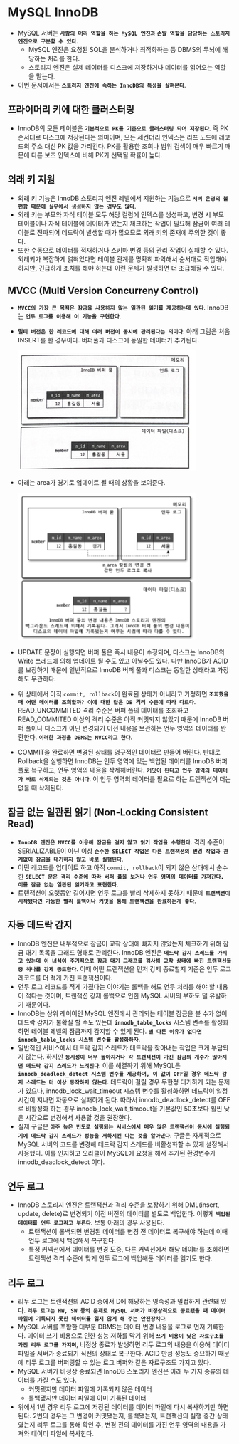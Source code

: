 # MySQL InnoDB

- MySQL 서버는 **`사람의 머리 역할을 하는 MySQL 엔진과`** **`손발 역할을 담당하는 스토리지 엔진으로 구분할 수 있다`**.
  - MySQL 엔진은 요청된 SQL을 분석하거나 최적화하는 등 DBMS의 두뇌에 해당하는 처리를 한다.
  - 스토리지 엔진은 실제 데이터를 디스크에 저장하거나 데이터를 읽어오는 역할을 맡는다.
- 이번 문서에서는 **`스토리지 엔진에 속하는 InnoDB의 특성을 살펴본다`**.

## 프라이머리 키에 대한 클러스터링

- InnoDB의 모든 테이블은 **`기본적으로 PK를 기준으로 클러스터링 되어 저장된다`**. 즉 PK 순서대로 디스크에 저장된다는 의미이며, 모든 세컨더리 인덱스는 리프 노드에 레코드의 주소 대신 PK 값을 가리킨다. PK를 활용한 조회나 범위 검색이 매우 빠르기 때문에 다른 보조 인덱스에 비해 PK가 선택될 확률이 높다.

## 외래 키 지원

- 외래 키 기능은 InnoDB 스토리지 엔진 레벨에서 지원하는 기능으로 **`서버 운영의 불편함 때문에 실무에서 생성하지 않는 경우도 많다`**.
- 외래 키는 부모와 자식 테이블 모두 해당 컬럼에 인덱스를 생성하고, 변경 시 부모 테이블이나 자식 테이블에 데이터가 있는지 체크하는 작업이 필요해 잠금이 여러 테이블로 전파되어 데드락이 발생할 때가 많으므로 외래 키의 존재에 주의한 것이 좋다.
- 또한 수동으로 데이터를 적재하거나 스키마 변경 등의 관리 작업이 실패할 수 있다. 외래키가 복잡하게 얽혀있다면 테이블 관계를 명확히 파악해서 순서대로 작업해야 하지만, 긴급하게 조치를 해야 하는데 이런 문제가 발생하면 더 조급해질 수 있다.

## MVCC (Multi Version Concurreny Control)

- **`MVCC의 가장 큰 목적은 잠금을 사용하지 않는 일관된 읽기를 제공하는데 있다`**. InnoDB는 **`언두 로그를 이용해 이 기능을 구현한다`**.
- **`멀티 버전은 한 레코드에 대해 여러 버전이 동시에 관리된다는 의미다`**. 아래 그림은 처음 INSERT를 한 경우이다. 버퍼풀과 디스크에 동일한 데이터가 추가된다.

  <img src="https://github.com/programmer-sjk/TIL/blob/main/images/db/mvcc-step1.png" width="400">

- 아래는 area가 경기로 업데이트 될 때의 상황을 보여준다.

  <img src="https://github.com/programmer-sjk/TIL/blob/main/images/db/mvcc-step2.png" width="400">

- UPDATE 문장이 실행되면 버퍼 풀은 즉시 내용이 수정되며, 디스크는 InnoDB의 Write 쓰레드에 의해 업데이트 될 수도 있고 아닐수도 있다. 다만 InnoDB가 ACID를 보장하기 때문에 일반적으로 InnoDB 버퍼 풀과 디스크는 동일한 상태라고 가정해도 무관하다.
- 위 상태에서 아직 `commit, rollback`이 완료된 상태가 아니라고 가정하면 **`조회했을 때 어떤 데이터를 조회할까? 이에 대한 답은 DB 격리 수준에 따라 다르다`**. READ_UNCOMMITED 격리 수준은 버퍼 풀의 데이터를 조회하고 READ_COMMITED 이상의 격리 수준은 아직 커밋되지 않았기 때문에 InnoDB 버퍼 풀이나 디스크가 아닌 변경되기 이전 내용을 보관하는 언두 영역의 데이터를 반환한다. **`이러한 과정을 DBMS는 MVCC라고 한다`**.
- COMMIT을 완료하면 변경된 상태를 영구적인 데이터로 만들어 버린다. 반대로 Rollback을 실행하면 InnoDB는 언두 영역에 있는 백업된 데이터를 InnoDB 버퍼 풀로 복구하고, 언두 영역의 내용을 삭제해버린다. **`커밋이 된다고 언두 영역의 데이터가 바로 삭제되는 것은 아니다`**. 이 언두 영역의 데이터를 필요로 하는 트랜잭션이 더는 없을 때 삭제된다.

## 잠금 없는 일관된 읽기 (Non-Locking Consistent Read)

- **`InnoDB 엔진은 MVCC를 이용해 잠금을 걸지 않고 읽기 작업을 수행한다`**. 격리 수준이 SERIALIZABLE이 아닌 이상 **`순수한 SELECT 작업은 다른 트랜잭션의 변경 작업과 관계없이 잠금을 대기하지 않고 바로 실행된다`**.
- 어떤 레코드를 업데이트 하고 아직 `commit, rollback`이 되지 않은 상태에서 순수한 **`SELECT 문은 격리 수준에 따라 버퍼 풀을 보거나 언두 영역의 데이터를 가져간다. 이를 잠금 없는 일관된 읽기라고 표현한다`**.
- 트랜잭션이 오랫동안 길어지면 언두 로그를 빨리 삭제하지 못하기 때문에 **`트랜잭션이 시작됐다면 가능한 빨리 롤백이나 커밋을 통해 트랜잭션을 완료하는게 좋다`**.

## 자동 데드락 감지

- InnoDB 엔진은 내부적으로 잠금이 교착 상태에 빠지지 않았는지 체크하기 위해 잠금 대기 목록을 그래프 형태로 관리한다. InnoDB 엔진은 **`데드락 감지 스레드를 가지고 있는데 이 녀석이 주기적으로 잠금 대기 그래프를 검사해 교착 상태에 빠진 트랜잭션들 중 하나를 강제 종료한다`**. 이때 어떤 트랜잭션을 먼저 강제 종료할지 기준은 언두 로그 레코드를 더 적게 가진 트랜잭션이다.
- 언두 로그 레코드를 적게 가졌다는 이야기는 롤백을 해도 언두 처리를 해야 할 내용이 적다는 것이며, 트랜잭션 강제 롤백으로 인한 MySQL 서버의 부하도 덜 유발하기 때문이다.
- InnoDB는 상위 레이어인 MySQL 엔진에서 관리되는 테이블 잠금을 볼 수가 없어 데드락 감지가 불확실 할 수도 있는데 **`innodb_table_locks`** 시스템 변수를 활성화하면 테이블 레벨의 잠금까지 감지할 수 있게 된다. **`별 다른 이유가 없다면 innodb_table_locks 시스템 변수를 활성화하자`**.
- 일반적인 서비스에서 데드락 감지 스레드가 데드락을 찾아내는 작업은 크게 부담되지 않는다. 하지만 **`동시성이 너무 높아지거나 각 트랜잭션이 가진 잠금의 개수가 많아지면 데드락 감지 스레드가 느려진다`**. 이를 해결하기 위해 MySQL은 **`innodb_deadlock_detect 시스템 변수를 제공하며, 이 값이 OFF일 경우 데드락 감지 스레드는 더 이상 동작하지 않는다`**. 데드락이 걸릴 경우 무한정 대기하게 되는 문제가 있으나, innodb_lock_wait_timeout 시스템 변수를 활성화하면 데드락이 일정 시간이 지나면 자동으로 실패하게 된다. 따라서 innodb_deadlock_detect를 OFF로 비활성화 하는 경우 innodb_lock_wait_timeout을 기본값인 50초보다 훨씬 낮은 시간으로 변경해서 사용할 것을 권장한다.
- 실제 구글은 **`아주 높은 빈도로 실행되는 서비스에서 매우 많은 트랜잭션이 동시에 실행되기에 데드락 감지 스레드가 성능을 저하시킨 다는 것을 알아냈다`**. 구글은 자체적으로 MySQL 서버의 코드를 변경해 데드락 감지 스레드를 비활성화할 수 있게 설정해서 사용했다. 이를 인지하고 오라클이 MySQL에 요청을 해서 추가된 환경변수가 innodb_deadlock_detect 이다.

## 언두 로그

- InnoDB 스토리지 엔진은 트랜잭션과 격리 수준을 보장하기 위해 DML(insert, update, delete)로 변경되기 이전 버전의 데이터를 별도로 백업한다. 이렇게 **`백업된 데이터를 언두 로그라고 부른다`**. 보통 아래의 경우 사용된다.
  - 트랜잭션이 롤백되면 변경된 데이터를 변경 전 데이터로 복구해야 하는데 이때 언두 로그에서 백업해서 복구한다.
  - 특정 커넥션에서 데이터를 변경 도중, 다른 커넥션에서 해당 데이터를 조회하면 트랜잭션 격리 수준에 맞게 언두 로그에 백업해둔 데이터를 읽기도 한다.

## 리두 로그

- 리두 로그는 트랜잭션의 ACID 중에서 D에 해당하는 영속성과 밀접하게 관련돼 있다. **`리두 로그는 HW, SW 등의 문제로 MySQL 서버가 비정상적으로 종료됐을 때 데이터 파일에 기록되지 못한 데이터를 잃지 않게 해 주는 안전장치다`**.
- MySQL 서버를 포함한 대부분 DBMS는 데이터 변경 내용을 로그로 먼저 기록한다. 데이터 쓰기 비용으로 인한 성능 저하를 막기 위해 **`쓰기 비용이 낮은 자료구조를 가진 리두 로그를 가지며`**, 비정상 종료가 발생하면 리두 로그의 내용을 이용해 데이터 파일을 서버가 종료되기 직전의 상태로 복구한다. ACID 만큼 성능도 중요하기 때문에 리두 로그를 버퍼링할 수 있는 로그 버퍼와 같은 자료구조도 가지고 있다.
- MySQL 서버가 비정상 종료되면 InnoDB 스토리지 엔진은 아래 두 가지 종류의 데이터를 가질 수도 있다.
  - 커밋됐지만 데이터 파일에 기록되지 않은 데이터
  - 롤백됐지만 데이터 파일에 이미 기록된 데이터
- 위에서 1번 경우 리두 로그에 저장된 데이터를 데이터 파일에 다시 복사하기만 하면 된다. 2번의 경우는 그 변경이 커밋됐는지, 롤백됐는지, 트랜잭션의 실행 중간 상태였는지 리두 로그를 통해 확인 후, 변경 전의 데이터를 가진 언두 영역의 내용을 가져와 데이터 파일에 복사한다.

